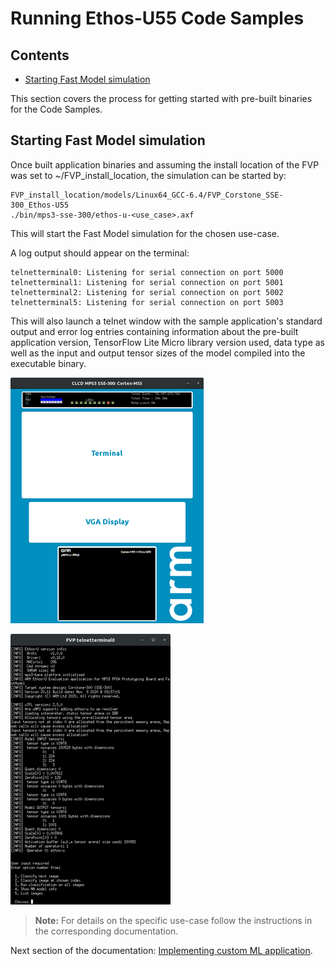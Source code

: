 
# Running Ethos-U55 Code Samples

## Contents

- [Starting Fast Model simulation](#starting-fast-model-simulation)

This section covers the process for getting started with pre-built binaries for the Code Samples.

## Starting Fast Model simulation

Once built application binaries and assuming the install location of the FVP
was set to ~/FVP_install_location, the simulation can be started by:

```commandline
FVP_install_location/models/Linux64_GCC-6.4/FVP_Corstone_SSE-300_Ethos-U55
./bin/mps3-sse-300/ethos-u-<use_case>.axf
```

This will start the Fast Model simulation for the chosen use-case.

A log output should appear on the terminal:

```log
telnetterminal0: Listening for serial connection on port 5000
telnetterminal1: Listening for serial connection on port 5001
telnetterminal2: Listening for serial connection on port 5002
telnetterminal5: Listening for serial connection on port 5003
```

This will also launch a telnet window with the sample application's
standard output and error log entries containing information about the
pre-built application version, TensorFlow Lite Micro library version
used, data type as well as the input and output tensor sizes of the
model compiled into the executable binary.

![FVP](../media/fvp.png)

![FVP Terminal](../media/fvpterminal.png)

> **Note:**
For details on the specific use-case follow the instructions in the corresponding documentation.

Next section of the documentation: [Implementing custom ML application](../documentation.md#Implementing-custom-ML-application).

